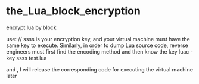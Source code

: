 # the_Lua_block_encryption
encrypt lua by block

use:
// ssss is your encryption key, and your virtual machine must have the same key to execute. Similarly, in order to dump Lua source code, reverse engineers must first find the encoding method and then know the key
luac -key ssss test.lua

and , I will release the corresponding code for executing the virtual machine later
